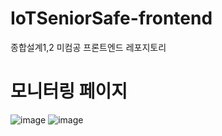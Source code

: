 # IoTSeniorSafe-frontend
종합설계1,2 미컴공 프론트엔드 레포지토리


# 모니터링 페이지 
![image](https://github.com/user-attachments/assets/dd2e6915-227b-430d-be1f-000ff6932bb4)
![image](https://github.com/user-attachments/assets/c92f5784-6f81-4e53-bd55-e204e1356d6a)
